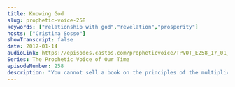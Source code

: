 ```yaml
---
title: Knowing God
slug: prophetic-voice-258
keywords: ["relationship with god","revelation","prosperity"]
hosts: ["Cristina Sosso"]
showTranscript: false
date: 2017-01-14
audioLink: https://episodes.castos.com/propheticvoice/TPVOT_E258_17_01_14-15_Knowing_God.mp3
Series: The Prophetic Voice of Our Time
episodeNumber: 258
description: "You cannot sell a book on the principles of the multiplication of the loaves and fish, except for one thing: Jesus' relationship with Father God."
---
```

